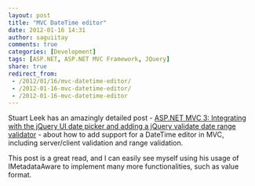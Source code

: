```yaml
---
layout: post
title: "MVC DateTime editor"
date: 2012-01-16 14:31
author: saguiitay
comments: true
categories: [Development]
tags: [ASP.NET, ASP.NET MVC Framework, JQuery]
share: true
redirect_from:
 - /2012/01/16/mvc-datetime-editor/
 - /2012-01-16-mvc-datetime-editor/
 - /2012-01-16-mvc-datetime-editor
---
```

Stuart Leek has an amazingly detailed post - [ASP.NET MVC 3: Integrating with the jQuery 
UI date picker and adding a jQuery validate date range validator](http://blogs.msdn.com/b/stuartleeks/archive/2011/01/25/asp-net-mvc-3-integrating-with-the-jquery-ui-date-picker-and-adding-a-jquery-validate-date-range-validator.aspx) - 
about how to add support for a DateTime editor in MVC, including server/client validation and range validation.

This post is a great read, and I can easily see myself using his usage of IMetadataAware to implement many more functionalities, such as value format.

